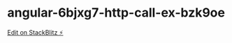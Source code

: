 # angular-6bjxg7-http-call-ex-bzk9oe

[Edit on StackBlitz ⚡️](https://stackblitz.com/edit/angular-6bjxg7-http-call-ex-bzk9oe)